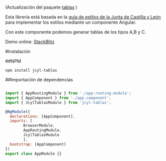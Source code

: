 (Actualización del paquete [tablas](https://www.npmjs.com/package/tablas) )

Esta librería está basada en la [guía de estilos de la Junta de Castilla y León](https://www.jcyl.es/junta/guia/guia-estilos.html) para implementar los estilos mediante un componente Angular.

Con este componente podemos generar tablas de los tipos A,B y C.

Demo online: [StackBlitz](https://stackblitz.com/edit/angular-p96rqn)

#Instalación

##NPM
```shell
npm install jcyl-tablas
```

##Importación de dependencias

```js

import { AppRoutingModule } from './app-routing.module';
import { AppComponent } from './app.component';
import { JcylTablasModule } from 'jcyl-tablas';

@NgModule({
  declarations: [AppComponent],
  imports: [
        BrowserModule,
        AppRoutingModule,
        JcylTablasModule
        ],
  bootstrap: [AppComponent]
})
export class AppModule {}
```